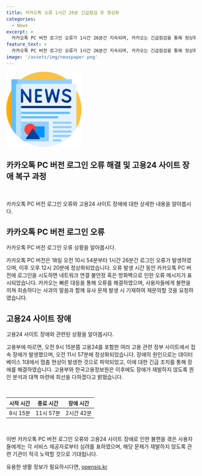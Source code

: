 ```yaml
---
title: 카카오톡 오류 1시간 26분 긴급점검 후 정상화
categories:
  - News
excerpt: >
  카카오톡 PC 버전 로그인 오류가 1시간 26분간 지속되며, 카카오는 긴급점검을 통해 정상화됐다고 밝혔다. 고용24 등 고용 관련 정부 사이트도 네트워크 장애를 겪었지만 2시간 42분 후 복구됐다. 고용부는 데이터베이스 멈춤으로 장애가 발생했으나 복구 조치 완료됐으며, 재발 방지를 위해 원인 분석을 진행 중이다. 
feature_text: >
  카카오톡 PC 버전 로그인 오류가 1시간 26분간 지속되며, 카카오는 긴급점검을 통해 정상화됐다고 밝혔다. 고용24 등 고용 관련 정부 사이트도 네트워크 장애를 겪었지만 2시간 42분 후 복구됐다. 고용부는 데이터베이스 멈춤으로 장애가 발생했으나 복구 조치 완료됐으며, 재발 방지를 위해 원인 분석을 진행 중이다. 
image: '/assets/img/newspaper.png'
---
```


<p><img src="/assets/img/newspaper.png" alt="kimp 속보" /></p>

<h2 data-ke-size="size26">카카오톡 PC 버전 로그인 오류 해결 및 고용24 사이트 장애 복구 과정</h2>

<p data-ke-size="size16">&nbsp;</p>

<p>카카오톡 PC 버전 로그인 오류와 고용24 사이트 장애에 대한 상세한 내용을 알아봅시다.</p>

<h2>카카오톡 PC 버전 로그인 오류</h2>

<p data-ke-size="size16">카카오톡 PC 버전 로그인 오류 상황을 알아봅시다.</p>

<p>카카오톡 PC 버전은 18일 오전 10시 54분부터 1시간 26분간 로그인 오류가 발생하였으며, 이후 오후 12시 20분에 정상화되었습니다. 오류 발생 시간 동안 카카오톡 PC 버전에 로그인을 시도하면 네트워크 연결 불안정 혹은 방화벽으로 인한 오류 메시지가 표시되었습니다. 카카오는 빠른 대응을 통해 오류를 해결하였으며, 사용자들에게 불편을 끼쳐 죄송하다는 사과의 말씀과 함께 유사 문제 발생 시 기재하여 재문의할 것을 요청하였습니다.</p>

<h2>고용24 사이트 장애</h2>

<p data-ke-size="size16">고용24 사이트 장애와 관련된 상황을 알아봅시다.</p>

<p>고용부에 따르면, 오전 9시 15분쯤 고용24를 포함한 여러 고용 관련 정부 사이트에서 접속 장애가 발생했으며, 오전 11시 57분에 정상화되었습니다. 장애의 원인으로는 데이터베이스 1대에서 멈춤 현상이 발생한 것으로 파악되었고, 이에 대한 긴급 조치를 통해 장애를 해결하였습니다. 고용부와 한국고용정보원은 이후에도 장애가 재발하지 않도록 원인 분석과 대책 마련에 최선을 다하겠다고 밝혔습니다.</p>

<p data-ke-size="size16">&nbsp;</p>

<table>
    <thead>
        <tr>
            <th style="text-align: center;">시작 시간</th>
            <th style="text-align: center;">종료 시간</th>
            <th style="text-align: center;">장애 시간</th>
        </tr>
    </thead>
    <tbody>
        <tr>
            <td style="text-align: center;">9시 15분</td>
            <td style="text-align: center;">11시 57분</td>
            <td style="text-align: center;">2시간 42분</td>
        </tr>
    </tbody>
</table>

<p data-ke-size="size16">&nbsp;</p>

<p>이번 카카오톡 PC 버전 로그인 오류와 고용24 사이트 장애로 인한 불편을 겪은 사용자들에게는 각 서비스 제공자로부터 심려를 표하였으며, 해당 문제가 재발하지 않도록 관련 기관이 적극 노력할 것으로 기대됩니다.</p>
유용한 생활 정보가 필요하시다면, <a href="https://opensis.kr" rel="dofollow">opensis.kr</a>


